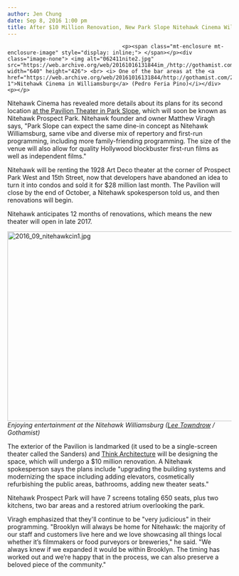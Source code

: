 ```yaml
---
author: Jen Chung
date: Sep 8, 2016 1:00 pm
title: After $10 Million Renovation, New Park Slope Nitehawk Cinema Will Have 7 Screens, 2 Bars, 2 Kitchens
---
```


	
										<p><span class="mt-enclosure mt-enclosure-image" style="display: inline;"> </span></p><div class="image-none"> <img alt="062411nite2.jpg" src="https://web.archive.org/web/20161016131844im_/http://gothamist.com/attachments/jen/062411nite2.jpg" width="640" height="426"> <br> <i> One of the bar areas at the <a href="https://web.archive.org/web/20161016131844/http://gothamist.com/2011/06/24/inside_nitehawk_cinema_williamsburg.php#photo-1">Nitehawk Cinema in Williamsburg</a> (Pedro Feria Pino)</i></div> <p></p>

<p>Nitehawk Cinema has revealed more details about its plans for its second location <a href="https://web.archive.org/web/20161016131844/http://gothamist.com/2016/09/07/nitehawk_cinema_pavilion_theater.php">at the Pavilion Theater in Park Slope</a>, which will soon be known as Nitehawk Prospect Park. Nitehawk founder and owner Matthew Viragh says, &quot;Park Slope can expect the same dine-in concept as Nitehawk Williamsburg, same vibe and diverse mix of repertory and first-run programming, including more family-friending programming. The size of the venue will also allow for quality Hollywood blockbuster first-run films as well as independent films.&quot;</p>

<p>Nitehawk will be renting the 1928 Art Deco theater at the corner of Prospect Park West and 15th Street, now that developers have abandoned an idea to turn it into condos and sold it for $28 million last month. The Pavilion will close by the end of October, a Nitehawk spokesperson told us, and then renovations will begin. </p>

<p>Nitehawk anticipates 12 months of renovations, which means the new theater will open in late 2017.</p>

<p><span class="mt-enclosure mt-enclosure-image" style="display: inline;"> </span></p><div class="image-none"> <img alt="2016_09_nitehawkcin1.jpg" src="https://web.archive.org/web/20161016131844im_/http://gothamist.com/attachments/jen/2016_09_nitehawkcin1.jpg" width="640" height="427"> <br> <i>Enjoying entertainment at the Nitehawk Williamsburg (<a href="https://web.archive.org/web/20161016131844/http://www.leetowndrow.com/">Lee Towndrow</a> / Gothamist)</i></div> <p></p>

<p>The exterior of the Pavilion is landmarked (it used to be a single-screen theater called the Sanders) and <a href="https://web.archive.org/web/20161016131844/http://www.think-arc.com/">Think Architecture</a> will be designing the space, which will undergo a $10 million renovation. A Nitehawk spokesperson says the plans include &quot;upgrading the building systems and modernizing the space including adding elevators, cosmetically refurbishing the public areas, bathrooms, adding new theater seats.&quot;</p>

<p>Nitehawk Prospect Park will have 7 screens totaling 650 seats, plus two kitchens, two bar areas and a restored atrium overlooking the park.</p>

<p>Viragh emphasized that they&apos;ll continue to be &quot;very judicious&quot; in their programming. &quot;Brooklyn will always be home for Nitehawk: the majority of our staff and customers live here and we love showcasing all things local whether it&#x2019;s filmmakers or food purveyors or breweries,&quot; he said. &quot;We always knew if we expanded it would be within Brooklyn. The timing has worked out and we&#x2019;re happy that in the process, we can also preserve a beloved piece of the community.&quot;</p>					
										
									
				